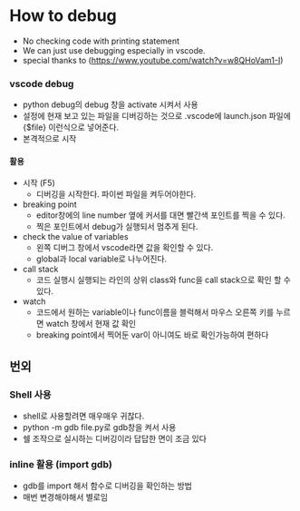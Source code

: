 # How to debug

- No checking code with printing statement
- We can just use debugging especially in vscode.
- special thanks to (https://www.youtube.com/watch?v=w8QHoVam1-I)

### vscode debug
- python debug의 debug 창을 activate 시켜서 사용
- 설정에 현재 보고 있는 파일을 디버깅하는 것으로 .vscode에 launch.json 파일에 {$file} 이런식으로 넣어준다.
- 본격적으로 시작

#### 활용
- 시작 (F5)
    - 디버깅을 시작한다. 파이썬 파일을 켜두어야한다.
- breaking point
    - editor창에의 line number 옆에 커서를 대면 빨간색 포인트를 찍을 수 있다.
    - 찍은 포인트에서 debug가 실행되서 멈추게 된다.
- check the value of variables
    - 왼쪽 디버그 창에서 vscode라면 값을 확인할 수 있다.
    - global과 local variable로 나누어진다.
- call stack
    - 코드 실행시 실행되는 라인의 상위 class와 func을 call stack으로 확인 할 수 있다.
- watch
    - 코드에서 원하는 variable이나 func이름을 블럭해서 마우스 오른쪽 키를 누르면 watch 창에서 현재 값 확인
    - breaking point에서 찍어둔 var이 아니여도 바로 확인가능하여 편하다

## 번외

### Shell 사용
- shell로 사용할려면 매우매우 귀찮다.
- python -m gdb file.py로 gdb창을 켜서 사용
- 쉘 조작으로 실시하는 디버깅이라 답답한 면이 조금 있다
### inline 활용 (import gdb)
- gdb를 import 해서 함수로 디버깅을 확인하는 방법
- 매번 변경해야해서 별로임
